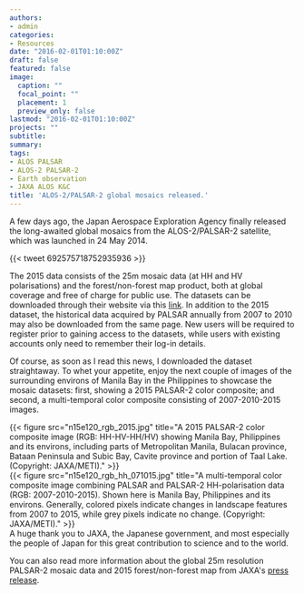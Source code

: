 ```yaml
---
authors:
- admin
categories:
- Resources
date: "2016-02-01T01:10:00Z"
draft: false
featured: false
image:
  caption: ""
  focal_point: ""
  placement: 1
  preview_only: false
lastmod: "2016-02-01T01:10:00Z"
projects: ""
subtitle:
summary:
tags:
- ALOS PALSAR
- ALOS-2 PALSAR-2
- Earth observation
- JAXA ALOS K&C
title: 'ALOS-2/PALSAR-2 global mosaics released.'
---
```

A few days ago, the Japan Aerospace Exploration Agency finally released the long-awaited global mosaics from the ALOS-2/PALSAR-2 satellite, which was launched in 24 May 2014.

{{< tweet 692575718752935936 >}}

The 2015 data consists of the 25m mosaic data (at HH and HV polarisations) and the forest/non-forest map product, both at global coverage and free of charge for public use. The datasets can be downloaded through their website via this [link](http://www.eorc.jaxa.jp/ALOS/en/palsar_fnf/data/index.htm). In addition to the 2015 dataset, the historical data acquired by PALSAR annually from 2007 to 2010 may also be downloaded from the same page. New users will be required to register prior to gaining access to the datasets, while users with existing accounts only need to remember their log-in details.

Of course, as soon as I read this news, I downloaded the dataset straightaway. To whet your appetite, enjoy the next couple of images of the surrounding environs of Manila Bay in the Philippines to showcase the mosaic datasets: first, showing a 2015 PALSAR-2 color composite; and second, a multi-temporal color composite consisting of 2007-2010-2015 images.

{{< figure src="n15e120_rgb_2015.jpg" title="A 2015 PALSAR-2 color composite image (RGB: HH-HV-HH/HV) showing Manila Bay, Philippines and its environs, including parts of Metropolitan Manila, Bulacan province, Bataan Peninsula and Subic Bay, Cavite province and portion of Taal Lake. (Copyright: JAXA/METI)." >}}
<br/>
{{< figure src="n15e120_rgb_hh_071015.jpg" title="A multi-temporal color composite image combining PALSAR and PALSAR-2 HH-polarisation data (RGB: 2007-2010-2015). Shown here is Manila Bay, Philippines and its environs. Generally, colored pixels indicate changes in landscape features from 2007 to 2015, while grey pixels indicate no change. (Copyright: JAXA/METI)." >}}
<br/>
A huge thank you to JAXA, the Japanese government, and most especially the people of Japan for this great contribution to science and to the world.

You can also read more information about the global 25m resolution PALSAR-2 mosaic data and 2015 forest/non-forest map from JAXA's [press release](http://global.jaxa.jp/press/2016/01/20160128_daichi2.html).